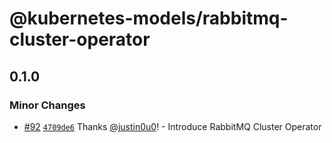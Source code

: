 # @kubernetes-models/rabbitmq-cluster-operator

## 0.1.0

### Minor Changes

- [#92](https://github.com/tommy351/kubernetes-models-ts/pull/92) [`4709de6`](https://github.com/tommy351/kubernetes-models-ts/commit/4709de61d581a52694ca9d586069dfeb9e92e384) Thanks [@justin0u0](https://github.com/justin0u0)! - Introduce RabbitMQ Cluster Operator

